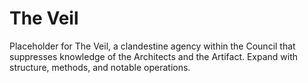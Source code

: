 # The Veil

Placeholder for The Veil, a clandestine agency within the Council that suppresses knowledge of the Architects and the Artifact. Expand with structure, methods, and notable operations.
